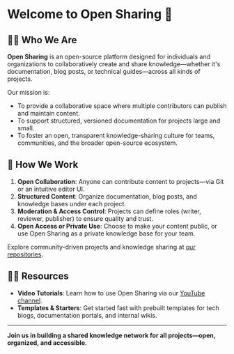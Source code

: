# Welcome to Open Sharing 👋

## 🙋‍♀️ Who We Are

**Open Sharing** is an open-source platform designed for individuals and organizations to collaboratively create and share knowledge—whether it's documentation, blog posts, or technical guides—across all kinds of projects.  

Our mission is:

- To provide a collaborative space where multiple contributors can publish and maintain content.
- To support structured, versioned documentation for projects large and small.
- To foster an open, transparent knowledge-sharing culture for teams, communities, and the broader open-source ecosystem.

## 🌈 How We Work

1. **Open Collaboration**: Anyone can contribute content to projects—via Git or an intuitive editor UI.
2. **Structured Content**: Organize documentation, blog posts, and knowledge bases under each project.
3. **Moderation & Access Control**: Projects can define roles (writer, reviewer, publisher) to ensure quality and trust.
4. **Open Access or Private Use**: Choose to make your content public, or use Open Sharing as a private knowledge base for your team.

Explore community-driven projects and knowledge sharing at [our repositories](https://github.com/opensharing).

## 👩‍💻 Resources

- **Video Tutorials**: Learn how to use Open Sharing via our [YouTube channel]([https://bit.ly/opensharing-channel](https://www.youtube.com/playlist?list=PL6SpdfukQSTPygDe2LH1LxjKVzwEVF_Dy)).
- **Templates & Starters**: Get started fast with prebuilt templates for tech blogs, documentation portals, and internal wikis.

<!--
- **Documentation**: See usage guides at [docs.opensharing.org](https://docs.opensharing.org) *(replace with actual link)*.
- **Support**: Contact us at [support@opensharing.org](mailto:support@opensharing.org).
-->

---

**Join us in building a shared knowledge network for all projects—open, organized, and accessible.**
